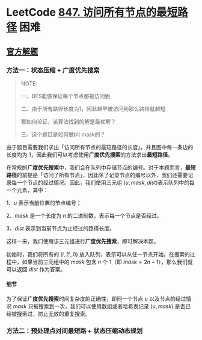 # LeetCode [847. 访问所有节点的最短路径](https://leetcode-cn.com/problems/shortest-path-visiting-all-nodes/) 困难



## [官方解题](https://leetcode-cn.com/problems/shortest-path-visiting-all-nodes/solution/fang-wen-suo-you-jie-dian-de-zui-duan-lu-mqc2/)



### 方法一：状态压缩 + 广度优先搜索

> NOTE:
>
> 一、BFS能够保证每个节点都被访问到
>
> 二、由于所有路径长度为1，因此越早被访问到那么路径就越短
>
> 那如何论证，该算法找到的解是最优解？
>
> 三、这个题目是如何做bit mask的？

由于题目需要我们求出「访问所有节点的最短路径的长度」，并且图中每一条边的长度均为 $1$​​，因此我们可以考虑使用**广度优先搜索**的方法求出**最短路径**。

在常规的**广度优先搜索**中，我们会在队列中存储节点的编号。对于本题而言，**最短路径**的前提是「访问了所有节点」，因此除了记录节点的编号以外，我们还需要记录每一个节点的经过情况。因此，我们使用三元组 $(u, \textit{mask}, \textit{dist})$​ 表示队列中的每一个元素，其中：

1、$u$ 表示当前位置的节点编号；

2、$mask$ 是一个长度为 $n$ 的二进制数，表示每一个节点是否经过。

3、*dist* 表示到当前节点为止经过的路径长度。

这样一来，我们使用该三元组进行**广度优先搜索**，即可解决本题。

初始时，我们将所有的 $(i, 2^i, 0)$ 放入队列，表示可以从任一节点开始。在搜索的过程中，如果当前三元组中的 $mask$ 包含 $n$ 个 $1$（即 $mask=2n−1$），那么我们就可以返回 $\textit{dist}$ 作为答案。

#### 细节

为了保证**广度优先搜索**时间复杂度的正确性，即同一个节点 $u$ 以及节点的经过情况 $\textit{mask}$ 只被搜索到一次，我们可以使用数组或者哈希表记录 $(u, \textit{mask})$ 是否已经被搜索过，防止无效的重复搜索。



### 方法二：预处理点对间最短路 + 状态压缩动态规划

